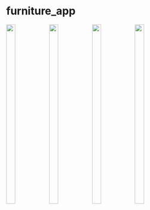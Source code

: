 # furniture_app
<p>
  <img src = "https://github.com/fenishpatel3150/furniture_app/assets/143187609/e2158933-1035-4ab4-99ff-6547f14854b1" width=22% height=35%>
  <img src = "https://github.com/fenishpatel3150/furniture_app/assets/143187609/d61b56b4-af7f-452e-8ea9-449c7d508559" width=22% height=35%>
  <img src = "https://github.com/fenishpatel3150/furniture_app/assets/143187609/18d4078a-17d4-46dc-8a2f-51a771d6dcbd" width=22% height=35%>
  <img src = "https://github.com/fenishpatel3150/furniture_app/assets/143187609/2ddbfb68-3082-41b1-846c-1d1dbfceb79c" width=22% height=35%>
</p>





